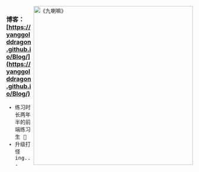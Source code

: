 <img src="https://github.com/YangGoldDragon/Blog/raw/master/images/blog.png?raw=true" width="430" alt="《九喇嘛》" align="right" />

### 博客：[https://yanggolddragon.github.io/Blog/](https://yanggolddragon.github.io/Blog/)

<samp>
  <ul>
    <li>练习时长两年半的前端练习生 👋</li>
    <li>升级打怪ing...</li>
  </ul>
</samp>

<!--
**YangGoldDragon/YangGoldDragon** is a ✨ _special_ ✨ repository because its `README.md` (this file) appears on your GitHub profile.

Here are some ideas to get you started:

- 🔭 I’m currently working on ...
- 🌱 I’m currently learning ...
- 👯 I’m looking to collaborate on ...
- 🤔 I’m looking for help with ...
- 💬 Ask me about ...
- 📫 How to reach me: ...
- 😄 Pronouns: ...
- ⚡ Fun fact: ...
-->

